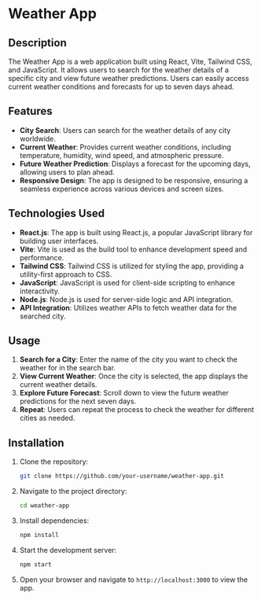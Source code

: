 # Weather App

## Description

The Weather App is a web application built using React, Vite, Tailwind CSS, and JavaScript. It allows users to search for the weather details of a specific city and view future weather predictions. Users can easily access current weather conditions and forecasts for up to seven days ahead.

## Features

- **City Search**: Users can search for the weather details of any city worldwide.
- **Current Weather**: Provides current weather conditions, including temperature, humidity, wind speed, and atmospheric pressure.
- **Future Weather Prediction**: Displays a forecast for the upcoming days, allowing users to plan ahead.
- **Responsive Design**: The app is designed to be responsive, ensuring a seamless experience across various devices and screen sizes.

## Technologies Used

- **React.js**: The app is built using React.js, a popular JavaScript library for building user interfaces.
- **Vite**: Vite is used as the build tool to enhance development speed and performance.
- **Tailwind CSS**: Tailwind CSS is utilized for styling the app, providing a utility-first approach to CSS.
- **JavaScript**: JavaScript is used for client-side scripting to enhance interactivity.
- **Node.js**: Node.js is used for server-side logic and API integration.
- **API Integration**: Utilizes weather APIs to fetch weather data for the searched city.

## Usage

1. **Search for a City**: Enter the name of the city you want to check the weather for in the search bar.
2. **View Current Weather**: Once the city is selected, the app displays the current weather details.
3. **Explore Future Forecast**: Scroll down to view the future weather predictions for the next seven days.
4. **Repeat**: Users can repeat the process to check the weather for different cities as needed.



## Installation

1. Clone the repository:

   ```bash
   git clone https://github.com/your-username/weather-app.git
   ```

2. Navigate to the project directory:

   ```bash
   cd weather-app
   ```

3. Install dependencies:

   ```bash
   npm install
   ```

4. Start the development server:

   ```bash
   npm start
   ```

5. Open your browser and navigate to `http://localhost:3000` to view the app.





